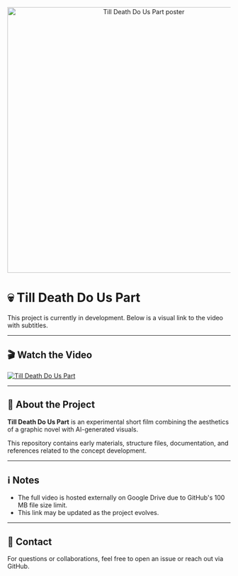 <p align="center">
  <img src="till_death.png" alt="Till Death Do Us Part poster" width="600"/>
</p>

# 💀 Till Death Do Us Part

This project is currently in development. Below is a visual link to the video with subtitles.

---

## 🎬 Watch the Video

[![Till Death Do Us Part](till_death.png)](https://drive.google.com/file/d/1gV3CN7vhYx17i8wqjV7JcX8O0UfMvbQ2/view)

---

## 📂 About the Project

**Till Death Do Us Part** is an experimental short film combining the aesthetics of a graphic novel with AI-generated visuals.

This repository contains early materials, structure files, documentation, and references related to the concept development.

---

## ℹ️ Notes

- The full video is hosted externally on Google Drive due to GitHub's 100 MB file size limit.
- This link may be updated as the project evolves.

---

## 📧 Contact

For questions or collaborations, feel free to open an issue or reach out via GitHub.
